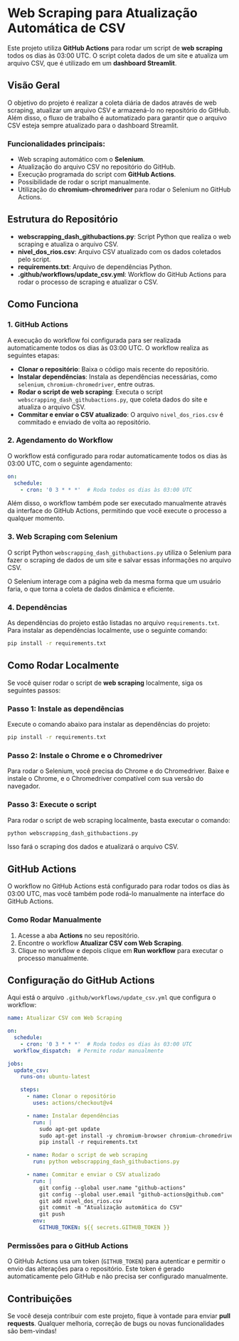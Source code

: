 
# Web Scraping para Atualização Automática de CSV

Este projeto utiliza **GitHub Actions** para rodar um script de **web scraping** todos os dias às 03:00 UTC. O script coleta dados de um site e atualiza um arquivo CSV, que é utilizado em um **dashboard Streamlit**.

## Visão Geral

O objetivo do projeto é realizar a coleta diária de dados através de web scraping, atualizar um arquivo CSV e armazená-lo no repositório do GitHub. Além disso, o fluxo de trabalho é automatizado para garantir que o arquivo CSV esteja sempre atualizado para o dashboard Streamlit.

### Funcionalidades principais:
- Web scraping automático com o **Selenium**.
- Atualização do arquivo CSV no repositório do GitHub.
- Execução programada do script com **GitHub Actions**.
- Possibilidade de rodar o script manualmente.
- Utilização do **chromium-chromedriver** para rodar o Selenium no GitHub Actions.

## Estrutura do Repositório

- **webscrapping_dash_githubactions.py**: Script Python que realiza o web scraping e atualiza o arquivo CSV.
- **nivel_dos_rios.csv**: Arquivo CSV atualizado com os dados coletados pelo script.
- **requirements.txt**: Arquivo de dependências Python.
- **.github/workflows/update_csv.yml**: Workflow do GitHub Actions para rodar o processo de scraping e atualizar o CSV.

## Como Funciona

### 1. **GitHub Actions**

A execução do workflow foi configurada para ser realizada automaticamente todos os dias às 03:00 UTC. O workflow realiza as seguintes etapas:

- **Clonar o repositório**: Baixa o código mais recente do repositório.
- **Instalar dependências**: Instala as dependências necessárias, como `selenium`, `chromium-chromedriver`, entre outras.
- **Rodar o script de web scraping**: Executa o script `webscrapping_dash_githubactions.py`, que coleta dados do site e atualiza o arquivo CSV.
- **Commitar e enviar o CSV atualizado**: O arquivo `nivel_dos_rios.csv` é commitado e enviado de volta ao repositório.

### 2. **Agendamento do Workflow**

O workflow está configurado para rodar automaticamente todos os dias às 03:00 UTC, com o seguinte agendamento:

```yaml
on:
  schedule:
    - cron: '0 3 * * *'  # Roda todos os dias às 03:00 UTC
```

Além disso, o workflow também pode ser executado manualmente através da interface do GitHub Actions, permitindo que você execute o processo a qualquer momento.

### 3. **Web Scraping com Selenium**

O script Python `webscrapping_dash_githubactions.py` utiliza o Selenium para fazer o scraping de dados de um site e salvar essas informações no arquivo CSV.

O Selenium interage com a página web da mesma forma que um usuário faria, o que torna a coleta de dados dinâmica e eficiente.

### 4. **Dependências**

As dependências do projeto estão listadas no arquivo `requirements.txt`. Para instalar as dependências localmente, use o seguinte comando:

```bash
pip install -r requirements.txt
```

## Como Rodar Localmente

Se você quiser rodar o script de **web scraping** localmente, siga os seguintes passos:

### Passo 1: Instale as dependências

Execute o comando abaixo para instalar as dependências do projeto:

```bash
pip install -r requirements.txt
```

### Passo 2: Instale o Chrome e o Chromedriver

Para rodar o Selenium, você precisa do Chrome e do Chromedriver. Baixe e instale o Chrome, e o Chromedriver compatível com sua versão do navegador.

### Passo 3: Execute o script

Para rodar o script de web scraping localmente, basta executar o comando:

```bash
python webscrapping_dash_githubactions.py
```

Isso fará o scraping dos dados e atualizará o arquivo CSV.

## GitHub Actions

O workflow no GitHub Actions está configurado para rodar todos os dias às 03:00 UTC, mas você também pode rodá-lo manualmente na interface do GitHub Actions.

### Como Rodar Manualmente

1. Acesse a aba **Actions** no seu repositório.
2. Encontre o workflow **Atualizar CSV com Web Scraping**.
3. Clique no workflow e depois clique em **Run workflow** para executar o processo manualmente.

## Configuração do GitHub Actions

Aqui está o arquivo `.github/workflows/update_csv.yml` que configura o workflow:

```yaml
name: Atualizar CSV com Web Scraping

on:
  schedule:
    - cron: '0 3 * * *'  # Roda todos os dias às 03:00 UTC
  workflow_dispatch:  # Permite rodar manualmente

jobs:
  update_csv:
    runs-on: ubuntu-latest

    steps:
      - name: Clonar o repositório
        uses: actions/checkout@v4

      - name: Instalar dependências
        run: |
          sudo apt-get update
          sudo apt-get install -y chromium-browser chromium-chromedriver
          pip install -r requirements.txt

      - name: Rodar o script de web scraping
        run: python webscrapping_dash_githubactions.py

      - name: Commitar e enviar o CSV atualizado
        run: |
          git config --global user.name "github-actions"
          git config --global user.email "github-actions@github.com"
          git add nivel_dos_rios.csv
          git commit -m "Atualização automática do CSV"
          git push
        env:
          GITHUB_TOKEN: ${{ secrets.GITHUB_TOKEN }}
```

### Permissões para o GitHub Actions

O GitHub Actions usa um token (`GITHUB_TOKEN`) para autenticar e permitir o envio das alterações para o repositório. Este token é gerado automaticamente pelo GitHub e não precisa ser configurado manualmente.

## Contribuições

Se você deseja contribuir com este projeto, fique à vontade para enviar **pull requests**. Qualquer melhoria, correção de bugs ou novas funcionalidades são bem-vindas!

